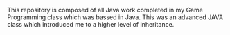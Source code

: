 This repository is composed of all Java work completed in my Game Programming class which was bassed in Java. This was an advanced 
JAVA class which introduced me to a higher level of inheritance. 
